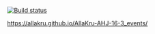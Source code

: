 [![Build status](https://ci.appveyor.com/api/projects/status/t7dy02br0ssxkuno?svg=true)](https://ci.appveyor.com/project/AllaKru/allakru-ahj-16-3-events)

https://allakru.github.io/AllaKru-AHJ-16-3_events/
